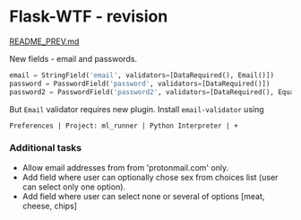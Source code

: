 # Flask-WTF - revision

[README_PREV.md](./README_PREV.md)

New fields - email and passwords.

```python
email = StringField('email', validators=[DataRequired(), Email()])
password = PasswordField('password', validators=[DataRequired()])
password2 = PasswordField('password2', validators=[DataRequired(), EqualTo('password')])
```

But `Email` validator requires new plugin.
Install `email-validator` using
```
Preferences | Project: ml_runner | Python Interpreter | + 
```

### Additional tasks
* Allow email addresses from from 'protonmail.com' only.
* Add field where user can optionally chose sex from choices list (user can select only one option).
* Add field where user can select none or several of options [meat, cheese, chips]
